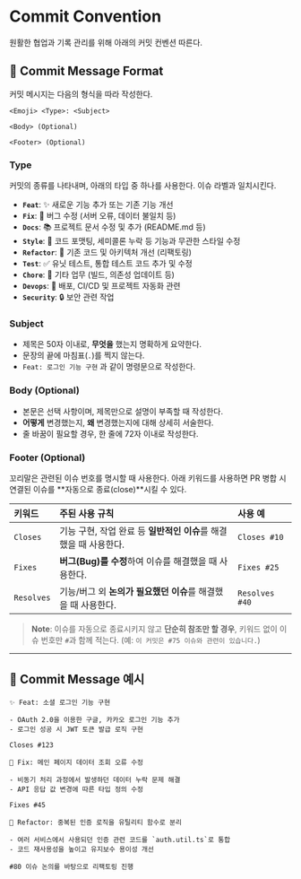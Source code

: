 # Commit Convention

원활한 협업과 기록 관리를 위해 아래의 커밋 컨벤션 따른다.

## 📌 Commit Message Format

커밋 메시지는 다음의 형식을 따라 작성한다.

```
<Emoji> <Type>: <Subject>

<Body> (Optional)

<Footer> (Optional)
```

### **Type**

커밋의 종류를 나타내며, 아래의 타입 중 하나를 사용한다. 이슈 라벨과 일치시킨다.

-   **`Feat`**: ✨ 새로운 기능 추가 또는 기존 기능 개선
-   **`Fix`**: 🐞 버그 수정 (서버 오류, 데이터 불일치 등)
-   **`Docs`**: 📚 프로젝트 문서 수정 및 추가 (README.md 등)
-   **`Style`**: 🎨 코드 포맷팅, 세미콜론 누락 등 기능과 무관한 스타일 수정
-   **`Refactor`**: 🔨 기존 코드 및 아키텍처 개선 (리팩토링)
-   **`Test`**: ✅ 유닛 테스트, 통합 테스트 코드 추가 및 수정
-   **`Chore`**: 🧹 기타 업무 (빌드, 의존성 업데이트 등)
-   **`Devops`**: 🐳 배포, CI/CD 및 프로젝트 자동화 관련
-   **`Security`**: 🔒 보안 관련 작업

### **Subject**

-   제목은 50자 이내로, **무엇을** 했는지 명확하게 요약한다.
-   문장의 끝에 마침표(`.`)를 찍지 않는다.
-   `Feat: 로그인 기능 구현` 과 같이 명령문으로 작성한다.

### **Body (Optional)**

-   본문은 선택 사항이며, 제목만으로 설명이 부족할 때 작성한다.
-   **어떻게** 변경했는지, **왜** 변경했는지에 대해 상세히 서술한다.
-   줄 바꿈이 필요할 경우, 한 줄에 72자 이내로 작성한다.

### **Footer (Optional)**

꼬리말은 관련된 이슈 번호를 명시할 때 사용한다. 아래 키워드를 사용하면 PR 병합 시 연결된 이슈를 **자동으로 종료(close)**시킬 수 있다.

| 키워드 | 주된 사용 규칙 | 사용 예 |
| :--- | :--- | :--- |
| `Closes` | 기능 구현, 작업 완료 등 **일반적인 이슈**를 해결했을 때 사용한다. | `Closes #10` |
| `Fixes` | **버그(Bug)를 수정**하여 이슈를 해결했을 때 사용한다. | `Fixes #25` |
| `Resolves`| 기능/버그 외 **논의가 필요했던 이슈**를 해결했을 때 사용한다. | `Resolves #40` |

> **Note**: 이슈를 자동으로 종료시키지 않고 **단순히 참조만 할 경우**, 키워드 없이 이슈 번호만 `#`과 함께 적는다. (예: `이 커밋은 #75 이슈와 관련이 있습니다.`)

---

## 📝 Commit Message 예시

```
✨ Feat: 소셜 로그인 기능 구현

- OAuth 2.0을 이용한 구글, 카카오 로그인 기능 추가
- 로그인 성공 시 JWT 토큰 발급 로직 구현

Closes #123
```

```
🐞 Fix: 메인 페이지 데이터 조회 오류 수정

- 비동기 처리 과정에서 발생하던 데이터 누락 문제 해결
- API 응답 값 변경에 따른 타입 정의 수정

Fixes #45
```

```
🔨 Refactor: 중복된 인증 로직을 유틸리티 함수로 분리

- 여러 서비스에서 사용되던 인증 관련 코드를 `auth.util.ts`로 통합
- 코드 재사용성을 높이고 유지보수 용이성 개선

#80 이슈 논의를 바탕으로 리팩토링 진행
```

